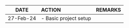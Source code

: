 |   DATE    | ACTION                | REMARKS |
| :-------: | :-------------------- | ------: |
| 27-Feb-24 | - Basic project setup |         |
